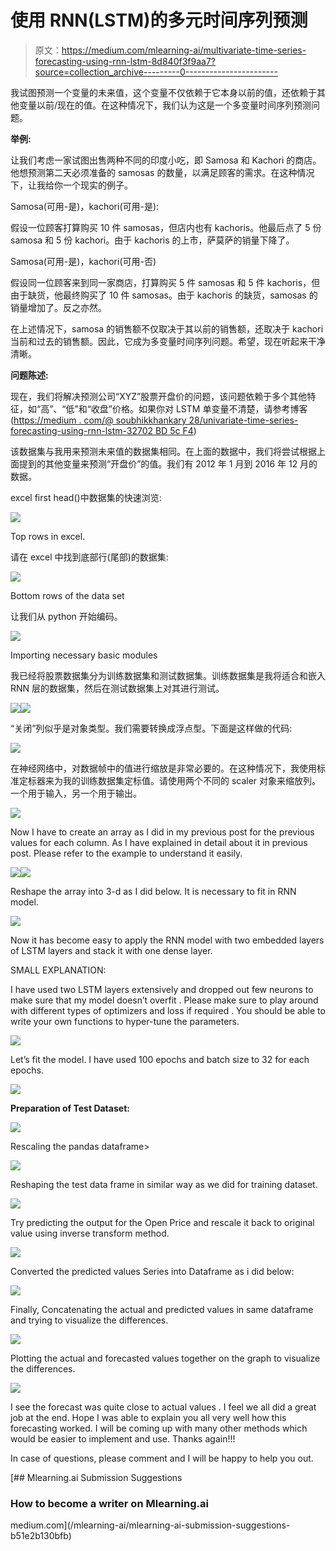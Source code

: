 # 使用 RNN(LSTM)的多元时间序列预测

> 原文：<https://medium.com/mlearning-ai/multivariate-time-series-forecasting-using-rnn-lstm-8d840f3f9aa7?source=collection_archive---------0----------------------->

我试图预测一个变量的未来值，这个变量不仅依赖于它本身以前的值，还依赖于其他变量以前/现在的值。在这种情况下，我们认为这是一个多变量时间序列预测问题。

**举例:**

让我们考虑一家试图出售两种不同的印度小吃，即 Samosa 和 Kachori 的商店。他想预测第二天必须准备的 samosas 的数量，以满足顾客的需求。在这种情况下，让我给你一个现实的例子。

Samosa(可用-是)，kachori(可用-是):

假设一位顾客打算购买 10 件 samosas，但店内也有 kachoris。他最后点了 5 份 samosa 和 5 份 kachori。由于 kachoris 的上市，萨莫萨的销量下降了。

Samosa(可用-是)，kachori(可用-否)

假设同一位顾客来到同一家商店，打算购买 5 件 samosas 和 5 件 kachoris，但由于缺货，他最终购买了 10 件 samosas。由于 kachoris 的缺货，samosas 的销量增加了。反之亦然。

在上述情况下，samosa 的销售额不仅取决于其以前的销售额，还取决于 kachori 当前和过去的销售额。因此，它成为多变量时间序列问题。希望，现在听起来干净清晰。

**问题陈述:**

现在，我们将解决预测公司“XYZ”股票开盘价的问题，该问题依赖于多个其他特征，如“高”、“低”和“收盘”价格。如果你对 LSTM 单变量不清楚，请参考博客([https://medium . com/@ soubhikkhankary 28/univariate-time-series-forecasting-using-rnn-lstm-32702 BD 5c F4](/@soubhikkhankary28/univariate-time-series-forecasting-using-rnn-lstm-32702bd5cf4))

该数据集与我用来预测未来值的数据集相同。在上面的数据中，我们将尝试根据上面提到的其他变量来预测“开盘价”的值。我们有 2012 年 1 月到 2016 年 12 月的数据。

excel first head()中数据集的快速浏览:

![](img/4297b641c9dd959bc4a8baecc78c620a.png)

Top rows in excel.

请在 excel 中找到底部行(尾部)的数据集:

![](img/73f61e1b539007e67350ad3716659db0.png)

Bottom rows of the data set

让我们从 python 开始编码。

![](img/8770fc8ac3419f12c0ca6a1a1156191f.png)

Importing necessary basic modules

我已经将股票数据集分为训练数据集和测试数据集。训练数据集是我将适合和嵌入 RNN 层的数据集，然后在测试数据集上对其进行测试。

![](img/77611e0dc93289b43a70ab8b8b723d82.png)![](img/fb089cd8e72f860df1c1515909f95c0b.png)

“关闭”列似乎是对象类型。我们需要转换成浮点型。下面是这样做的代码:

![](img/d25872e3acb5234f0e3d62c9c785197e.png)

在神经网络中，对数据帧中的值进行缩放是非常必要的。在这种情况下，我使用标准定标器来为我的训练数据集定标值。请使用两个不同的 scaler 对象来缩放列。一个用于输入，另一个用于输出。

![](img/e700644e18de650ed90dac3923ad2d3c.png)

Now I have to create an array as I did in my previous post for the previous values for each column. As I have explained in detail about it in previous post. Please refer to the example to understand it easily.

![](img/57be77f14924148b627049da17620ace.png)![](img/6c9f0539b3f7bcaf5fd4952a4ac3c386.png)

Reshape the array into 3-d as I did below. It is necessary to fit in RNN model.

![](img/2f2fc781b2c4e6255256c542eeb152c4.png)

Now it has become easy to apply the RNN model with two embedded layers of LSTM layers and stack it with one dense layer.

SMALL EXPLANATION:

I have used two LSTM layers extensively and dropped out few neurons to make sure that my model doesn’t overfit . Please make sure to play around with different types of optimizers and loss if required . You should be able to write your own functions to hyper-tune the parameters.

![](img/4b02bd87ebc25b4db28f8609d2c5d5bb.png)

Let’s fit the model. I have used 100 epochs and batch size to 32 for each epochs.

![](img/af436ca78ad6da00e8c37bb682146c8e.png)

**Preparation of Test Dataset:**

![](img/3c8c11737e77af965258dcbb49a1b390.png)

Rescaling the pandas dataframe>

![](img/44e1c504dfc38fc00b67829ff089e008.png)

Reshaping the test data frame in similar way as we did for training dataset.

![](img/ddd76a66300501b3f4e69f87b4ce552a.png)

Try predicting the output for the Open Price and rescale it back to original value using inverse transform method.

![](img/c9b1581c9d328319ca45a78b7ff34bbf.png)

Converted the predicted values Series into Dataframe as i did below:

![](img/bb44aa1f96636fac358be5eab2626035.png)

Finally, Concatenating the actual and predicted values in same dataframe and trying to visualize the differences.

![](img/2ad94f25d72921c0f3171a14493de41c.png)

Plotting the actual and forecasted values together on the graph to visualize the differences.

![](img/dac04cfb1367ee56ba0389a7dd68fc89.png)

I see the forecast was quite close to actual values . I feel we all did a great job at the end. Hope I was able to explain you all very well how this forecasting worked. I will be coming up with many other methods which would be easier to implement and use. Thanks again!!!

In case of questions, please comment and I will be happy to help you out.

[](/mlearning-ai/mlearning-ai-submission-suggestions-b51e2b130bfb) [## Mlearning.ai Submission Suggestions

### How to become a writer on Mlearning.ai

medium.com](/mlearning-ai/mlearning-ai-submission-suggestions-b51e2b130bfb)